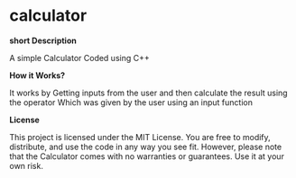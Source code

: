 # calculator
**short Description**

A simple Calculator Coded using C++

**How it Works?**

It works by Getting inputs from the user and then calculate the result using the operator Which was given by the user using an input function

**License**

This project is licensed under the MIT License. You are free to modify, distribute, and use the code in any way you see fit. However, please note that the Calculator comes with no warranties or guarantees. Use it at your own risk.
